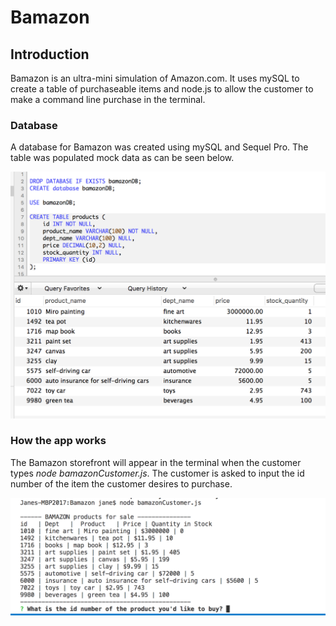 # Bamazon

## Introduction
Bamazon is an ultra-mini simulation of Amazon.com. It uses mySQL to create a table of purchaseable items and node.js to allow the customer to make a command line purchase in the terminal.

### Database
A database for Bamazon was created using mySQL and Sequel Pro. The table was populated mock data as can be seen below.

![Alt text](/images/database.png?raw=true "Optional Title")

### How the app works
The Bamazon storefront will appear in the terminal when the customer types _node bamazonCustomer.js_. The customer is asked to input the id number of the item the customer desires to purchase.

![Alt text](/images/terminal1.png?raw=true "Optional Title")


